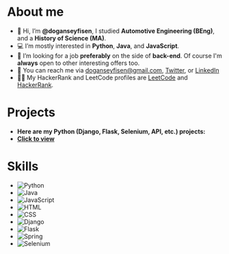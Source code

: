 # About me
- 👋 Hi, I’m **@doganseyfisen**, I studied **Automotive Engineering (BEng)**, and a **History of Science (MA)**.
- 💻 I’m mostly interested in **Python**, **Java**, and **JavaScript**.
- 🔭 I’m looking for a job **preferably** on the side of **back-end**. Of course I'm **always** open to other interesting offers too.
- 📨 You can reach me via doganseyfisen@gmail.com, [Twitter](https://twitter.com/dogan_seyfi_sen), or [LinkedIn](https://www.linkedin.com/in/doganseyfisen)
- 👨‍💻 My HackerRank and LeetCode profiles are [LeetCode](https://leetcode.com/doganseyfisen/) and [HackerRank](https://www.hackerrank.com/doganseyfisen).

# Projects
- **Here are my Python (Django, Flask, Selenium, API, etc.) projects:** 
- **[Click to view](https://github.com/stars/doganseyfisen/lists/my-projects)**

# Skills
* ![Python](https://img.shields.io/badge/Python-%2314354C.svg?logo=python&logoColor=white)
* ![Java](https://img.shields.io/badge/Java-%23ED8B00.svg?logo=java&logoColor=white)
* ![JavaScript](https://img.shields.io/badge/JavaScript-%23323330.svg?logo=javascript&logoColor=%23F7DF1E)
* ![HTML](https://img.shields.io/badge/HTML-%23E34F26.svg?logo=html5&logoColor=white)
* ![CSS](https://img.shields.io/badge/CSS-%231572B6.svg?logo=css3&logoColor=white)
* ![Django](https://img.shields.io/badge/Django-%23092E20.svg?logo=django&logoColor=white)
* ![Flask](https://img.shields.io/badge/Flask-%23000.svg?logo=flask&logoColor=white)
* ![Spring](https://img.shields.io/badge/Spring-%236DB33F.svg?logo=spring&logoColor=white)
* ![Selenium](https://img.shields.io/badge/Selenium-%2300A98F.svg?logo=selenium&logoColor=white)
